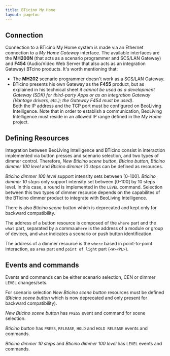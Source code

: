 ```yaml
---
title: BTicino My Home
layout: pagetoc
---
```



Connection
----------

Connection to a BTicino My Home system is made via an Ethernet connection to a *My Home Gateway* interface. 
The available interfaces are the **MH200N** (that acts as a scenario programmer and SCS/LAN Gateway) and **F454** 
(Audio/Video Web Server that also acts as an integration Gateway) BTcino products. It's worth mentioning that: 
- The **MH202** scenario programmer doesn't work as a SCS/LAN Gateway.
- BTicino presents his own Gateway as the **F455** product, but as explained in his technical sheet *it cannot be 
used as a development Gateway (SDK) for third-party Apps or as an integration Gateway (Vantage drivers, etc.); the Gateway F454 must be used)*. 				
Both the IP address and the TCP port must be configured on BeoLiving Intelligence. Note
that in order to establish a communication, BeoLiving Intelligence must reside in an
allowed IP range defined in the *My Home* project.

Defining Resources
------------------

Integration between BeoLiving Intelligence and BTicino consist in interaction implemented via
button presses and scenario selection, and two types of dimmer control. Therefore, *New Bticino scene
button*, *Bticino button*, *Bticino dimmer 100 level* and *Bticino dimmer 10 steps* can be defined as resources.

*Bticino dimmer 100 level* support intensity sets between [0-100]. *Bticino dimmer 10 steps* only support intensity
set between [0-100] by 10 steps level. In this case, a round is implemented in the `LEVEL` command. Selection between
this two types of dimmer resource depends on the capabilites of the BTicino dimmer product to integrate with BeoLiving Intelligence.

There is also *Bticino scene button* which is deprecated and kept only
for backward compatibility.

The address of a button resource is composed of the `where` part and the
`what` part, separated by a comma.`Where` is the address of a module or group of devices, and `what`
indicates a scenario or push button identification.

The address of a dimmer resource is the `where` based in point-to-point interaction, as `area` part and `point of light` part (`<A><PL>`).


Events and commands
-------------------

Events and commands can be either scenario selection, CEN or dimmer `LEVEL` changes/sets.

For scenario selection *New Bticino scene button* resources must be
defined (*Bticino scene button* which is now deprecated and only
present for backward compatibility).

*New Bticino scene button* has `PRESS` event and command for scene
selection.

*Bticino button* has `PRESS`, `RELEASE`, `HOLD` and `HOLD
RELEASE` events and commands.

*Bticino dimmer 10 steps* and *Bticino dimmer 100 level* has `LEVEL` events and commands.

